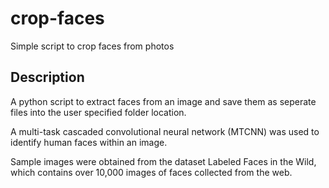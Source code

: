 # crop-faces
Simple script to crop faces from photos

## Description
A python script to extract faces from an image and save them as seperate files into the user specified folder location.

A multi-task cascaded convolutional neural network (MTCNN) was used to identify human faces within an image.

Sample images were obtained from the dataset Labeled Faces in the Wild, which contains over 10,000 images of faces collected from the web.